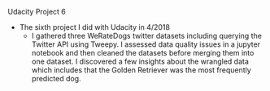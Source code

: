  Udacity Project 6
 
 - The sixth project I did with Udacity in 4/2018
   - I gathered three WeRateDogs twitter datasets including querying the Twitter API using Tweepy. I assessed data quality issues in a jupyter notebook and then cleaned the datasets before merging them into one dataset. I discovered a few insights about the wrangled data which includes that the Golden Retriever was the most frequently predicted dog.
